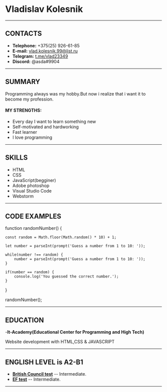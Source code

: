 Vladislav Kolesnik
==================
------------------------      ---------------------------------------------------------

## CONTACTS

- **Telephone:** +375(25) 926-61-85
- **E-mail:** <vlad.kolesnik.99@list.ru>
- **Telegram:** [t.me/vlad23349](https://t.me/vlad23349)
- **Discord:** @asda#9904
------------------------      ---------------------------------------------------------

## SUMMARY
Programming always was my hobby.But now i realize that i want it to become my profession.
#### MY STRENGTHS: 

* Every day I want to learn something new
* Self-motivated and hardworking
* Fast learner
* I love programming
------------------------      ---------------------------------------------------------

## SKILLS
- HTML
- CSS
- JavaScript(begginer)
- Adobe photoshop
- Visual Studio Code
- Webstorm
------------------------      ---------------------------------------------------------

## CODE EXAMPLES

function randomNumber() {

    const random = Math.floor(Math.random() * 10) + 1;

    let number = parseInt(prompt('Guess a number from 1 to 10: '));

    while(number !== random) {
        number = parseInt(prompt('Guess a number from 1 to 10: '));
    }

    if(number == random) {
        console.log('You guessed the correct number.');
    }

  }

randomNumber();
------------------------      ---------------------------------------------------------

## EDUCATION

-**It-Academy(Educational Center for Programming and High Tech)**

Website development with HTML,CSS & JAVASCRIPT

------------------------      ---------------------------------------------------------

## ENGLISH LEVEL is A2-B1

- **[British Council test](https://learnenglish.britishcouncil.org/)** -- Intermediate.  
- **[EF test](www.efset.org)** -- Intermediate.
------------------------      ---------------------------------------------------------
